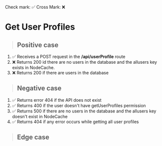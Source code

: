 Check mark: ✅
Cross Mark: ❌

# Get User Profiles

> ## Positive case

1. ✅ Receives a POST request in the **/api/userProfile** route
2. ❌ Returns 200 id there are no users in the database and the allusers key exists in NodeCache.
3. ❌ Returns 200 if there are users in the database

> ## Negative case

1. ✅ Returns error 404 if the API does not exist
2. ✅ Returns 400 if the user doesn't have
   getUserProfiles permission
3. ✅ Returns 500 if there are no users in the database and the allusers key doesn't exist in NodeCache
4. ✅ Returns 404 if any error occurs while getting all user profiles

> ## Edge case
